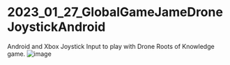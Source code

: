 # 2023_01_27_GlobalGameJameDroneJoystickAndroid
Android and Xbox Joystick Input to play with Drone Roots of Knowledge game.
![image](https://user-images.githubusercontent.com/20149493/223878536-4d666852-22a4-4118-9c2e-e4c505900a18.png)
